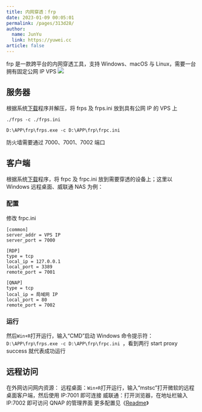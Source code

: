 ```yaml
---
title: 内网穿透：frp
date: 2023-01-09 00:05:01
permalink: /pages/313d28/
author: 
  name: JunYu
  link: https://yuwei.cc
article: false
---
```

frp 是一款跨平台的内网穿透工具，支持 Windows、macOS 与 Linux，需要一台拥有固定公网 IP VPS
![](https://f.pz.al/pzal/2023/01/13/578921ae850d0.jpg)
## 服务器
根据系统[下载](https://github.com/fatedier/frp/releases)程序并解压，将 frps 及 frps.ini 放到具有公网 IP 的 VPS 上
```nginx
./frps -c ./frps.ini 
```
```nginx
D:\APP\frp\frps.exe -c D:\APP\frp\frpc.ini 
```
 防火墙需要通过 7000、7001、7002 端口
## 客户端
根据系统[下载](https://github.com/fatedier/frp/releases)程序，将 frpc 及 frpc.ini 放到需要穿透的设备上；这里以 Windows 远程桌面、威联通 NAS 为例：
### 配置
修改 frpc.ini
```nginx
[common] 
server_addr = VPS IP 
server_port = 7000 
 
[RDP] 
type = tcp 
local_ip = 127.0.0.1
local_port = 3389 
remote_port = 7001 
 
[QNAP] 
type = tcp 
local_ip = 局域网 IP
local_port = 80 
remote_port = 7002 
```
### 运行
然后`Win+R`打开运行，输入“CMD”启动 Windows 命令提示符：`D:\APP\frp\frps.exe -c D:\APP\frp\frpc.ini `，看到两行 start proxy success 就代表成功运行
## 远程访问
在外网访问网内资源：
远程桌面：`Win+R`打开运行，输入“mstsc”打开微软的远程桌面客户端，然后使用 IP:7001 即可连接
威联通：打开浏览器，在地址栏输入 IP:7002 即可访问 QNAP 的管理界面
更多配置见《[Readme](https://github.com/fatedier/frp/blob/master/README_zh.md)》
